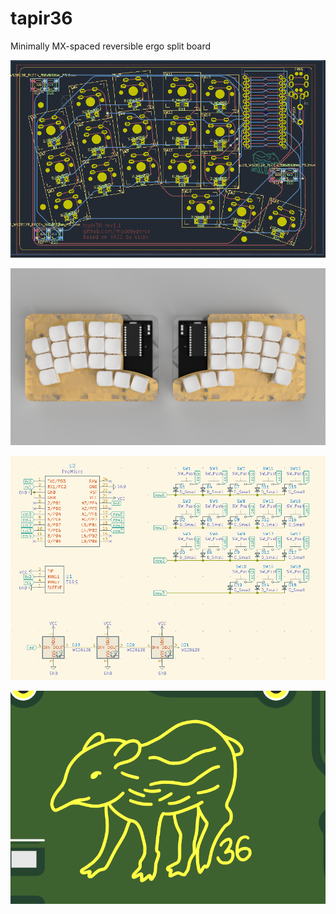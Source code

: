 # tapir36
Minimally MX-spaced reversible ergo split board
 
![](https://raw.githubusercontent.com/madebyperce/tapir36/main/v1.1/photos/pcb.png)

![](https://raw.githubusercontent.com/madebyperce/tapir36/main/photos/render.png)

![](https://raw.githubusercontent.com/madebyperce/tapir36/main/photos/schematic.PNG)

![](https://raw.githubusercontent.com/madebyperce/tapir36/main/v1.1/photos/soldermaskart.png)
